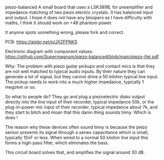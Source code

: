 piezo-balanced
A small board that uses a LSK389B, for preamplifier and impedance matching of two piezo electric crystals. It has balanced input and output.
I hope it does not have any bloopers as I have difficulty with maths, 
I think it should work on +48 phantom power.

It anyone spots something wrong, please fork and correct.

PCB:
https://aisler.net/p/JXZFPNKS

Electronic diagram with component values:
https://github.com/Supermagnum/piezo-balanced/blob/main/piezo-jfet.pdf

Why: 
The problem with piezo guitar pickups and contact mics is that they are not well matched to typical audio inputs.
By their nature they can generate a lot of signal, but they cannot drive a 50 kilohm typical line input. 
The pickup needs to work into a much higher impedance, typically 1 megohm or so.

So what to people do? 
They go and plug a piezoelectric disks output directly into the line input of their recorder, 
typical impedance 50k, or the plug-in-power mic input of their recorder, typical impedance about 7k,
and they start to bitch and moan that this damn thing sounds tinny. 
Which is does ! 

The reason why these devices often sound tinny is because the piezo sensor 
presents its signal through a series capacitance which is small, typically 15nF or less. 
When wired to a normal 50 kilohm line input this forms a high-pass filter, which eliminates the bass.

This circuit board solves that, and amplifies the signal around 30 dB. 



